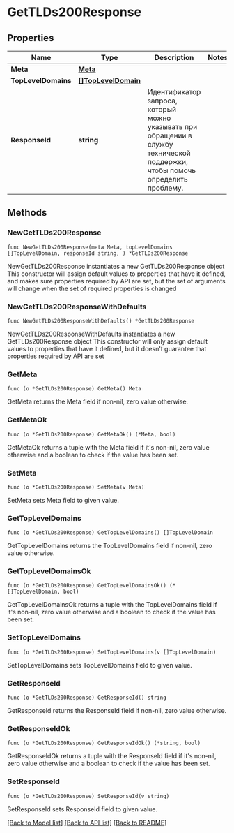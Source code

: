 # GetTLDs200Response

## Properties

Name | Type | Description | Notes
------------ | ------------- | ------------- | -------------
**Meta** | [**Meta**](Meta.md) |  | 
**TopLevelDomains** | [**[]TopLevelDomain**](TopLevelDomain.md) |  | 
**ResponseId** | **string** | Идентификатор запроса, который можно указывать при обращении в службу технической поддержки, чтобы помочь определить проблему. | 

## Methods

### NewGetTLDs200Response

`func NewGetTLDs200Response(meta Meta, topLevelDomains []TopLevelDomain, responseId string, ) *GetTLDs200Response`

NewGetTLDs200Response instantiates a new GetTLDs200Response object
This constructor will assign default values to properties that have it defined,
and makes sure properties required by API are set, but the set of arguments
will change when the set of required properties is changed

### NewGetTLDs200ResponseWithDefaults

`func NewGetTLDs200ResponseWithDefaults() *GetTLDs200Response`

NewGetTLDs200ResponseWithDefaults instantiates a new GetTLDs200Response object
This constructor will only assign default values to properties that have it defined,
but it doesn't guarantee that properties required by API are set

### GetMeta

`func (o *GetTLDs200Response) GetMeta() Meta`

GetMeta returns the Meta field if non-nil, zero value otherwise.

### GetMetaOk

`func (o *GetTLDs200Response) GetMetaOk() (*Meta, bool)`

GetMetaOk returns a tuple with the Meta field if it's non-nil, zero value otherwise
and a boolean to check if the value has been set.

### SetMeta

`func (o *GetTLDs200Response) SetMeta(v Meta)`

SetMeta sets Meta field to given value.


### GetTopLevelDomains

`func (o *GetTLDs200Response) GetTopLevelDomains() []TopLevelDomain`

GetTopLevelDomains returns the TopLevelDomains field if non-nil, zero value otherwise.

### GetTopLevelDomainsOk

`func (o *GetTLDs200Response) GetTopLevelDomainsOk() (*[]TopLevelDomain, bool)`

GetTopLevelDomainsOk returns a tuple with the TopLevelDomains field if it's non-nil, zero value otherwise
and a boolean to check if the value has been set.

### SetTopLevelDomains

`func (o *GetTLDs200Response) SetTopLevelDomains(v []TopLevelDomain)`

SetTopLevelDomains sets TopLevelDomains field to given value.


### GetResponseId

`func (o *GetTLDs200Response) GetResponseId() string`

GetResponseId returns the ResponseId field if non-nil, zero value otherwise.

### GetResponseIdOk

`func (o *GetTLDs200Response) GetResponseIdOk() (*string, bool)`

GetResponseIdOk returns a tuple with the ResponseId field if it's non-nil, zero value otherwise
and a boolean to check if the value has been set.

### SetResponseId

`func (o *GetTLDs200Response) SetResponseId(v string)`

SetResponseId sets ResponseId field to given value.



[[Back to Model list]](../README.md#documentation-for-models) [[Back to API list]](../README.md#documentation-for-api-endpoints) [[Back to README]](../README.md)


